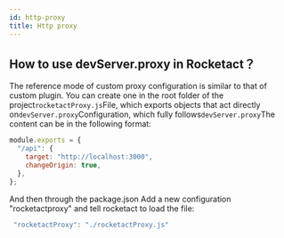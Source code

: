 ```yaml
---
id: http-proxy
title: Http proxy
---
```


## How to use devServer.proxy in Rocketact？

The reference mode of custom proxy configuration is similar to that of custom plugin. You can create one in the root folder of the project`rocketactProxy.js`File, which exports objects that act directly on`devServer.proxy`Configuration, which fully follows`devServer.proxy`The content can be in the following format:

```jsx
module.exports = {
  "/api": {
    target: "http://localhost:3000",
    changeOrigin: true,
  },
};
```

And then through the package.json Add a new configuration "rocketactproxy" and tell rocketact to load the file:

```jsx
 "rocketactProxy": "./rocketactProxy.js"
```
